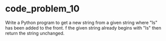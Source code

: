 # code_problem_10
Write a Python program to get a new string from a given string where "Is" has been added to the front. f the given string already begins with "Is" then return the string unchanged.
